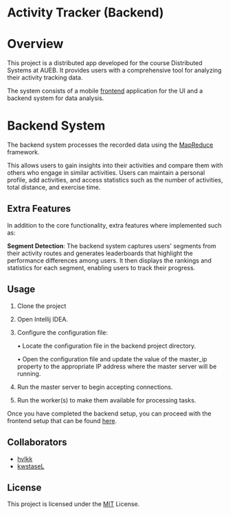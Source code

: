 
# Activity Tracker (Backend)

# Overview

This project is a distributed app developed for the course Distributed Systems at AUEB. It provides users with a comprehensive tool for analyzing their activity tracking data. 

The system consists of a mobile [frontend](https://github.com/kwstaseL/Activity-Tracker) application for the UI and a backend system for data analysis.

# Backend System

The backend system processes the recorded data using the [MapReduce](https://en.wikipedia.org/wiki/MapReduce) framework. 

This allows users to gain insights into their activities and compare them with others who engage in similar activities. Users can maintain a personal profile, add activities, and access statistics such as the number of activities, total distance, and exercise time.


## Extra Features

In addition to the core functionality, extra features where implemented such as:

**Segment Detection**: The backend system captures users' segments from their activity routes and generates leaderboards that highlight the performance differences among users. 
It then displays the rankings and statistics for each segment, enabling users to track their progress.

## Usage

1. Clone the project
2. Open Intellij IDEA.
3. Configure the configuration file:

    • Locate the configuration file in the backend project directory.

    • Open the configuration file and update the value of the master_ip property to the appropriate IP address where the master             server will be running.
4. Run the master server to begin accepting connections.
5. Run the worker(s) to make them available for processing tasks.

Once you have completed the backend setup, you can proceed with the frontend setup that can be found [here](https://github.com/kwstaseL/Activity-Tracker).

## Collaborators

- [hvlkk](https://www.github.com/hvlkk)
- [kwstaseL](https://www.github.com/kwstaseL)




## License
This project is licensed under the [MIT](https://choosealicense.com/licenses/mit/) License.


